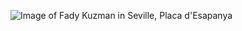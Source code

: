 ![Image of Fady Kuzman in Seville, Placa d'Esapanya](https://github.com/fadykuzman/markdown-portfolio/blob/add-images-links/_includes/Fady_seville.jpg)
